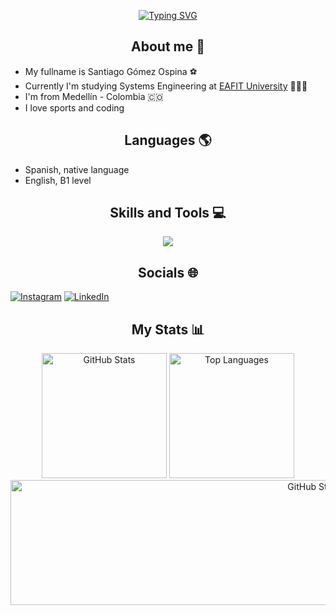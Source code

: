 <p align="center">
  <a href="https://git.io/typing-svg"><img src="https://readme-typing-svg.demolab.com?font=Workbench&size=60&duration=3000&pause=3000&color=A32CF7&center=true&vCenter=true&width=800&height=100&lines=Santiago+Gómez+Ospina;Systems+engineer" alt="Typing SVG" /></a>
</p>

<h2 align="center">About me 🌃</h2>

- My fullname is Santiago Gómez Ospina ⚽
- Currently I'm studying Systems Engineering at [EAFIT University](https://www.eafit.edu.co/ "EAFIT University Page") 👨🏻‍💻
- I'm from Medellín - Colombia 🇨🇴
- I love sports and coding

<h2 align="center">Languages 🌎</h2>

- Spanish, native language
- English, B1 level


<h2 align="center">Skills and Tools 💻</h2>
<p align="center">
  <a href="https://skillicons.dev">
    <img src="https://skillicons.dev/icons?i=arch,arduino,bash,bootstrap,c,cpp,cmake,css,discord,docker,figma,github,gmail,html,java,js,latex,linux,mongodb,mysql,notion,obsidian,py,r,replit,ts,vim,vscode,windows" />
  </a>
</p>

<h2 align="center">Socials 🌐</h2>

[![Instagram](https://img.shields.io/badge/Instagram-%23E4405F.svg?logo=Instagram&logoColor=white)](https://www.instagram.com/santiago_19gomez/)
[![LinkedIn](https://img.shields.io/badge/LinkedIn-%230077B5.svg?logo=linkedin&logoColor=white)](https://www.linkedin.com/in/santiago-g%C3%B3mez-ospina-599a5a20b/) 

<h2 align="center">My Stats 📊</h2>
<p align="center">
  <img height="200" src="https://github-readme-stats.vercel.app/api?username=SantiGomez2519&include_all_commits=true&hide_border=true&show_icons=true&rank_icon=percentile&card_width=350&exclude_repo=github-readme-stats&theme=onedark&line_height=30&custom_title=SantiGomez2519%27s+Github+stats" alt="GitHub Stats"/>
  <img height="200" src="https://github-readme-stats.vercel.app/api/top-langs/?username=SantiGomez2519&layout=donut&langs_count=10&hide_title=true&role=owner,collaborator&theme=onedark&card_width=300&hide_border=true&custom_title=SantiGomez2519%27s+Language+stats&hide=html,css,shell" alt="Top Languages"/>
  <img width="1000" height="200" src="https://streak-stats.demolab.com?user=SantiGomez2519&theme=onedark&hide_border=true&border_radius=5&card_width=800" alt="GitHub Streak Stats">
</p>
